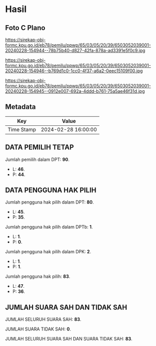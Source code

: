# Hasil

## Foto C Plano

https://sirekap-obj-formc.kpu.go.id/eb78/pemilu/ppwp/65/03/05/20/39/6503052039001-20240228-154944--78b75b40-d827-42fa-878a-ad3391e5f0c9.jpg

https://sirekap-obj-formc.kpu.go.id/eb78/pemilu/ppwp/65/03/05/20/39/6503052039001-20240228-154946--b769d1c0-1cc0-4f37-a6a2-0eec15109f00.jpg

https://sirekap-obj-formc.kpu.go.id/eb78/pemilu/ppwp/65/03/05/20/39/6503052039001-20240228-154945--0912e007-692a-4ddd-b761-75a5ae46f31d.jpg


## Metadata

| Key        | Value               |
| ---------- | ------------------- |
| Time Stamp | 2024-02-28 16:00:00 |


## DATA PEMILIH TETAP

Jumlah pemilih dalam DPT: **90**.
 * L: **46**.
 * P: **44**.

## DATA PENGGUNA HAK PILIH

Jumlah pengguna hak pilih dalam DPT: **80**.
 * L: **45**.
 * P: **35**.

Jumlah pengguna hak pilih dalam DPTb: **1**.
 * L: **1**.
 * P: **0**.

Jumlah pengguna hak pilih dalam DPK: **2**.
 * L: **1**.
 * P: **1**.

Jumlah pengguna hak pilih: **83**.
 * L: **47**.
 * P: **36**.

## JUMLAH SUARA SAH DAN TIDAK SAH

JUMLAH SELURUH SUARA SAH: **83**.

JUMLAH SUARA TIDAK SAH: **0**.

JUMLAH SELURUH SUARA SAH DAN SUARA TIDAK SAH: **83**.


